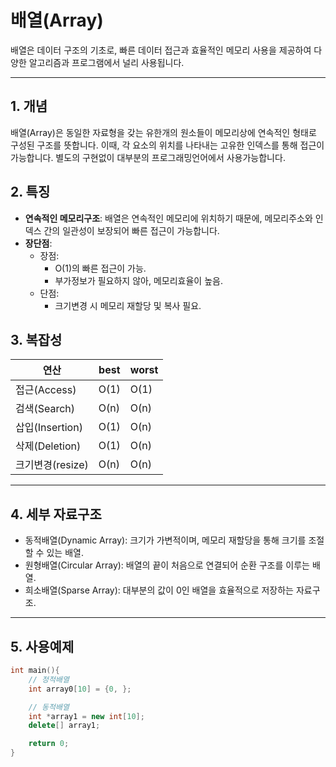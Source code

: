# 배열(Array)

배열은 데이터 구조의 기초로, 빠른 데이터 접근과 효율적인 메모리 사용을 제공하여 다양한 알고리즘과 프로그램에서 널리 사용됩니다.

---

## 1. 개념

배열(Array)은 동일한 자료형을 갖는 유한개의 원소들이 메모리상에 연속적인 형태로 구성된 구조를 뜻합니다.
이때, 각 요소의 위치를 나타내는 고유한 인덱스를 통해 접근이 가능합니다. 별도의 구현없이 대부분의 프로그래밍언어에서 사용가능합니다.

## 2. 특징

-   **연속적인 메모리구조**:
    배열은 연속적인 메모리에 위치하기 때문에, 메모리주소와 인덱스 간의 일관성이 보장되어 빠른 접근이 가능합니다.
-   **장단점**:
    -   장점:
        -   O(1)의 빠른 접근이 가능.
        -   부가정보가 필요하지 않아, 메모리효율이 높음.
    -   단점:
        -   크기변경 시 메모리 재할당 및 복사 필요.

## 3. 복잡성

| 연산             | best | worst |
| ---------------- | ---- | ----- |
| 접근(Access)     | O(1) | O(1)  |
| 검색(Search)     | O(n) | O(n)  |
| 삽입(Insertion)  | O(1) | O(n)  |
| 삭제(Deletion)   | O(1) | O(n)  |
| 크기변경(resize) | O(n) | O(n)  |

---

## 4. 세부 자료구조

-   동적배열(Dynamic Array): 크기가 가변적이며, 메모리 재할당을 통해 크기를 조절할 수 있는 배열.
-   원형배열(Circular Array): 배열의 끝이 처음으로 연결되어 순환 구조를 이루는 배열.
-   희소배열(Sparse Array): 대부분의 값이 0인 배열을 효율적으로 저장하는 자료구조.

---

## 5. 사용예제

```C++
int main(){
    // 정적배열
    int array0[10] = {0, };

    // 동적배열
    int *array1 = new int[10];
    delete[] array1;

    return 0;
}
```
